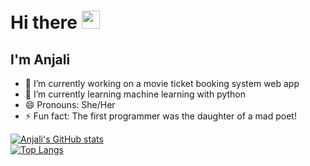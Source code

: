 # Hi there <img src="https://github.com/TheDudeThatCode/TheDudeThatCode/blob/master/Assets/Hi.gif" width="29px">

<!--
**AnjaliAnna/AnjaliAnna** is a ✨ _special_ ✨ repository because its `README.md` (this file) appears on your GitHub profile.

Here are some ideas to get you started:-->
## I'm Anjali
- 🔭 I’m currently working on a movie ticket booking system web app
- 🌱 I’m currently learning machine learning with python
- 😄 Pronouns: She/Her
- ⚡ Fun fact: The first programmer was the daughter of a mad poet!
<!--- 👯 I’m looking to collaborate on ...
- 🤔 I’m looking for help with ...
- 💬 Ask me about ...
- 📫 How to reach me: ...-->
[![Anjali's GitHub stats](https://github-readme-stats.vercel.app/api?username=AnjaliAnna&count_private=true&show_icons=true&theme=vision-friendly-dark)](https://github.com/AnjaliAnna/github-readme-stats)
<br/>
[![Top Langs](https://github-readme-stats.vercel.app/api/top-langs/?username=AnjaliAnna&layout=compact&theme=vision-friendly-dark)](https://github.com/AnjaliAnna/github-readme-stats)
